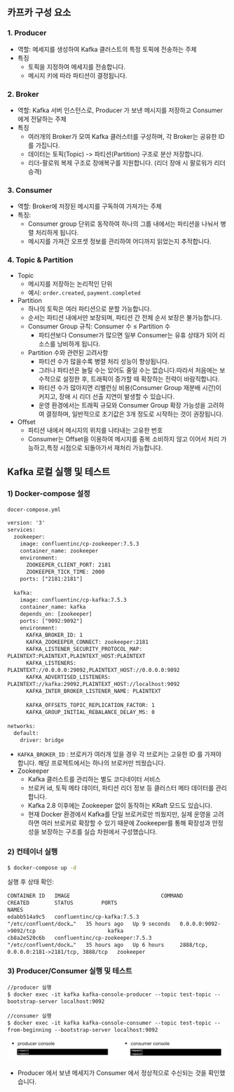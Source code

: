 ## 카프카 구성 요소
### 1. Producer
- 역할: 메세지를 생성하여 Kafka 클러스트의 특정 토픽에 전송하는 주체
- 특징
  - 토픽을 지정하여 메세지를 전송합니다.
  - 메시지 키에 따라 파티션이 결정됩니다. 

### 2. Broker
- 역할: Kafka 서버 인스턴스로, Producer 가 보낸 메시지를 저장하고 Consumer 에게 전달하는 주체
- 특징
  - 여러개의 Broker가 모여 Kafka 클러스터를 구성하며, 각 Broker는 공유한 ID 를 가집니다.
  - 데이터는 토픽(Topic) -> 파티션(Partition) 구조로 분산 저장합니다.
  - 리더-팔로워 복제 구조로 장애복구를 지원합니다. (리더 장애 시 팔로워가 리더 승격)
  

### 3. Consumer
- 역할: Broker에 저장된 메시지를 구독하여 가져가는 주체
- 특징:
  - Consumer group 단위로 동작하여 하나의 그룹 내에서는 파티션을 나눠서 병렬 처리하게 됩니다.
  - 메시지를 가져간 오프셋 정보를 관리하여 어디까지 읽었는지 추적합니다.

### 4. Topic & Partition
- Topic
  - 메시지를 저장하는 논리적인 단위
  - 예시: `order.created`, `payment.completed`
- Partition
  - 하나의 토픽은 여러 파티션으로 분할 가능합니다.
  - 순서는 파티션 내에서만 보장되며, 파티션 간 전체 순서 보장은 불가능합니다.
  - Consumer Group 규칙: Consumer 수 ≤ Partition 수
    - 파티션보다 Consumer가 많으면 일부 Consumer는 유휴 상태가 되어 리소스를 낭비하게 됩니다.
  - Partition 수와 관련된 고려사항
    - 파티션 수가 많을수록 병렬 처리 성능이 향상됩니다.
    - 그러나 파티션은 늘릴 수는 있어도 줄일 수는 없습니다.따라서 처음에는 보수적으로 설정한 후, 트래픽이 증가할 때 확장하는 전략이 바람직합니다.
    - 파티션 수가 많아지면 리밸런싱 비용(Consumer Group 재분배 시간)이 커지고, 장애 시 리더 선출 지연이 발생할 수 있습니다.
    - 운영 환경에서는 트래픽 규모와 Consumer Group 확장 가능성을 고려하여 결정하며, 일반적으로 초기값은 3개 정도로 시작하는 것이 권장됩니다.
- Offset
  - 파티션 내에서 메시지의 위치를 나타내는 고유한 번호 
  - Consumer는 Offset을 이용하여 메시지를 중복 소비하지 않고 이어서 처리 가능하고,특정 시점으로 되돌아가서 재처리 가능합니다.

## Kafka 로컬 실행 및 테스트

### 1) Docker-compose 설정
`docer-compose.yml`
```
version: '3'
services:
  zookeeper:
    image: confluentinc/cp-zookeeper:7.5.3
    container_name: zookeeper
    environment:
      ZOOKEEPER_CLIENT_PORT: 2181
      ZOOKEEPER_TICK_TIME: 2000
    ports: ["2181:2181"]

  kafka:
    image: confluentinc/cp-kafka:7.5.3
    container_name: kafka
    depends_on: [zookeeper]
    ports: ["9092:9092"]
    environment:
      KAFKA_BROKER_ID: 1
      KAFKA_ZOOKEEPER_CONNECT: zookeeper:2181
      KAFKA_LISTENER_SECURITY_PROTOCOL_MAP: PLAINTEXT:PLAINTEXT,PLAINTEXT_HOST:PLAINTEXT
      KAFKA_LISTENERS: PLAINTEXT://0.0.0.0:29092,PLAINTEXT_HOST://0.0.0.0:9092
      KAFKA_ADVERTISED_LISTENERS: PLAINTEXT://kafka:29092,PLAINTEXT_HOST://localhost:9092
      KAFKA_INTER_BROKER_LISTENER_NAME: PLAINTEXT

      KAFKA_OFFSETS_TOPIC_REPLICATION_FACTOR: 1
      KAFKA_GROUP_INITIAL_REBALANCE_DELAY_MS: 0

networks:
  default:
    driver: bridge
```
- `KAFKA_BROKER_ID` : 브로커가 여러개 있을 경우 각 브로커는 고유한 ID 를 가져야 합니다. 해당 프로젝트에서는 하나의 브로커만 띄웠습니다.
- Zookeeper
  - Kafka 클러스트를 관리하는 별도 코디네이터 서비스
  - 브로커 id, 토픽 메타 데이터, 파티션 리더 정보 등 클러스터 메타 데이터를 관리합니다.
  - Kafka 2.8 이후에는 Zookeeper 없이 동작하는 KRaft 모드도 있습니다.
  - 현재 Docker 환경에서 Kafka를 단일 브로커로만 띄웠지만, 실제 운영을 고려하면 여러 브로커로 확장할 수 있기 때문에 Zookeeper를 통해 확장성과 안정성을 보장하는 구조를 실습 차원에서 구성했습니다.
### 2) 컨테이너 실행
```bash
$ docker-compose up -d
```
실행 후 상태 확인:
```
CONTAINER ID   IMAGE                             COMMAND                  CREATED        STATUS         PORTS                                        NAMES
edabb514a9c5   confluentinc/cp-kafka:7.5.3       "/etc/confluent/dock…"   35 hours ago   Up 9 seconds   0.0.0.0:9092->9092/tcp                       kafka
cb8a2e520c6b   confluentinc/cp-zookeeper:7.5.3   "/etc/confluent/dock…"   35 hours ago   Up 6 hours     2888/tcp, 0.0.0.0:2181->2181/tcp, 3888/tcp   zookeeper
```

### 3) Producer/Consumer 실행 및 테스트
```
//producer 실행
$ docker exec -it kafka kafka-console-producer --topic test-topic --bootstrap-server localhost:9092

//consumer 실행
$ docker exec -it kafka kafka-console-consumer --topic test-topic --from-beginning --bootstrap-server localhost:9092
```
![Kafka-img1](img/kafka_img1.png)
- Producer 에서 보낸 메세지가 Consumer 에서 정상적으로 수신되는 것을 확인했습니다.


